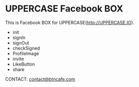 UPPERCASE Facebook BOX
======================
This is Facebook BOX for UPPERCASE(http://UPPERCASE.IO).
- init
- signIn
- signOut
- checkSigned
- ProfileImage
- invite
- LikeButton
- share

CONTACT: contact@btncafe.com
